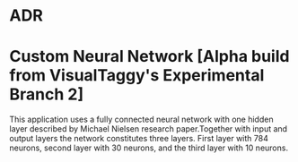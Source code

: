# ADR
Custom Neural Network [Alpha build from VisualTaggy's Experimental Branch 2]
================
This application uses a fully connected neural network with one hidden layer described by Michael Nielsen research paper.Together with input and
output layers the network constitutes three layers. First layer with 784 neurons, second layer with 30 neurons, and the third layer with 10 neurons.